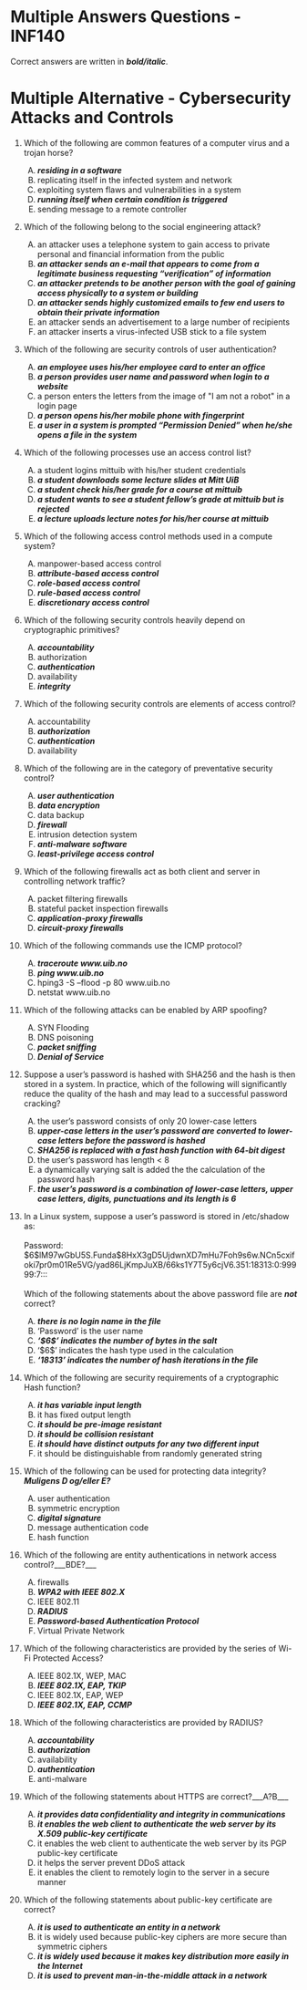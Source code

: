 # Multiple Answers Questions - INF140

Correct answers are written in ***bold/italic***.

<!DOCTYPE html>
<html>
<body>
<div class="content">
  <h1>Multiple Alternative - Cybersecurity Attacks and Controls</h1>
  <p><ol>
    <li>Which of the following are common features of a computer virus and a trojan horse?
      <p><ol Type="A">
        <li><b><i>residing in a software</i></b></li>
        <li>replicating itself in the infected system and network</li>
        <li>exploiting system flaws and vulnerabilities in a system</li>
        <li><b><i>running itself when certain condition is triggered</i></b></li>
        <li>sending message to a remote controller</li>
      </ol></p>
    </li>
    <li>Which of the following belong to the social engineering attack?
      <p><ol Type="A">
        <li>an attacker uses a telephone system to gain access to private personal and financial information from the
          public</li>
        <li><b><i>an attacker sends an e-mail that appears to come from a legitimate business requesting “verification” of
          information</i></b></li>
        <li><b><i>an attacker pretends to be another person with the goal of gaining access physically to a system or building
        </i></b></li>
        <li><b><i>an attacker sends highly customized emails to few end users to obtain their private information</i></b></li>
        <li>an attacker sends an advertisement to a large number of recipients</li>
        <li>an attacker inserts a virus-infected USB stick to a file system</li>
      </ol></p>
    </li>
    <li>Which of the following are security controls of user authentication?
      <p><ol Type="A">
        <li><b><i>an employee uses his/her employee card to enter an office</i></b></li>
        <li><b><i>a person provides user name and password when login to a website</i></b></li>
        <li>a person enters the letters from the image of "I am not a robot" in a login page</li>
        <li><b><i>a person opens his/her mobile phone with fingerprint</i></b></li>
        <li><b><i>a user in a system is prompted “Permission Denied” when he/she opens a file in the system</i></b></li>
      </ol></p>
    </li>
    <li>Which of the following processes use an access control list?
      <p><ol Type="A">
        <li>a student logins mittuib with his/her student credentials</li>
        <li><b><i>a student downloads some lecture slides at Mitt UiB</b></i></li>
        <li><b><i>a student check his/her grade for a course at mittuib</b></i></li>
        <li><b><i>a student wants to see a student fellow’s grade at mittuib but is rejected</b></i></li>
        <li><b><i>a lecture uploads lecture notes for his/her course at mittuib</b></i></li>
      </ol></p>
    </li>
    <li>Which of the following access control methods used in a compute system?
      <p><ol Type="A">
        <li>manpower-based access control</li>
        <li><b><i>attribute-based access control</i></b></li>
        <li><b><i>role-based access control</i></b></li>
        <li><b><i>rule-based access control</i></b></li>
        <li><b><i>discretionary access control</i></b></li>
      </ol></p>
    </li>
    <li>Which of the following security controls heavily depend on cryptographic primitives?
      <p><ol Type="A">
        <li><b><i>accountability</i></b></li>
        <li>authorization</li>
        <li><b><i>authentication</i></b></li>
        <li>availability</li>
        <li><b><i>integrity</i></b></li>
      </ol></p>
    </li>
    <li>Which of the following security controls are elements of access control?
      <p><ol Type="A">
        <li>accountability</li>
        <li><b><i>authorization</i></b></li>
        <li><b><i>authentication</i></b></li>
        <li>availability</li>
      </ol></p>
    </li>
    <li>Which of the following are in the category of preventative security control?
      <p><ol Type="A">
        <li><b><i>user authentication</i></b></li>
        <li><b><i>data encryption</i></b></li>
        <li>data backup</li>
        <li><b><i>firewall</i></b></li>
        <li>intrusion detection system</li>
        <li><b><i>anti-malware software</i></b></li>
        <li><b><i>least-privilege access control</i></b></li>
      </ol></p>
    </li>
    <li>Which of the following firewalls act as both client and server in controlling network traffic?
      <p><ol Type="A">
        <li>packet filtering firewalls</li>
        <li>stateful packet inspection firewalls</li>
        <li><b><i>application-proxy firewalls</i></b></i>
        <li><b><i>circuit-proxy firewalls</i></b></i>
      </ol></p>
    </li>
    <li>Which of the following commands use the ICMP protocol?
      <p><ol Type="A">
        <li><b><i>traceroute www.uib.no</i></b></li>
        <li><b><i>ping www.uib.no</i></b></li>
        <li>hping3 -S –flood -p 80 www.uib.no</li>
        <li>netstat www.uib.no</li>
      </ol></p>
    </li>
    <li>Which of the following attacks can be enabled by ARP spoofing?
      <p><ol Type="A">
        <li>SYN Flooding</li>
        <li>DNS poisoning</li>
        <li><b><i>packet sniffing</i></b></li>
        <li><b><i>Denial of Service</i></b></li>
      </ol></p>
    </li>
    <li>Suppose a user’s password is hashed with SHA256 and the hash is then stored in a system. In practice, which of the following will significantly reduce the quality of the hash and may lead to a successful password cracking?
      <p><ol Type="A">
        <li>the user’s password consists of only 20 lower-case letters</li>
        <li><b><i>upper-case letters in the user’s password are converted to lower-case letters before the password is hashed
        </i></b></li>
        <li><b><i>SHA256 is replaced with a fast hash function with 64-bit digest</i></b></li>
        <li>the user’s password has length &lt; 8</li>
        <li>a dynamically varying salt is added the the calculation of the password hash</li>
        <li><b><i>the user’s password is a combination of lower-case letters, upper case letters, digits, punctuations and its
          length is 6</i></b></li>
      </ol></p>
    </li>
    <li>In a Linux system, suppose a user’s password is stored in /etc/shadow as:<br/><br/>
      Password:<br/>$6$lM97wGbU5S.Funda$8HxX3gD5UjdwnXD7mHu7Foh9s6w.NCn5cxifoki7pr0m01Re5VG/yad86LjKmpJuXB/66ks1Y7T5y6cjV6.351:18313:0:99999:7:::<br/><br/>
      Which of the following statements about the above password file are <b><i>not</i></b> correct?
      <p><ol Type="A">
        <li><b><i>there is no login name in the file</i></b></li>
        <li>‘Password’ is the user name</li>
        <li><b><i>‘$6$’ indicates the number of bytes in the salt</i></b></li>
        <li>‘$6$’ indicates the hash type used in the calculation</li>
        <li><b><i>‘18313’ indicates the number of hash iterations in the file</i></b></li>
      </ol></p>
    </li>
    <li>Which of the following are security requirements of a cryptographic Hash function?
      <p><ol Type="A">
        <li><b><i>it has variable input length</i></b></li>
        <li>it has fixed output length</li>
        <li><b><i>it should be pre-image resistant</i></b></li>
        <li><b><i>it should be collision resistant</i></b></li>
        <li><b><i>it should have distinct outputs for any two different input</i></b></li>
        <li>it should be distinguishable from randomly generated string</li>
      </ol></p>
    </li>
    <li>Which of the following can be used for protecting data integrity? <b><i>Muligens D og/eller E?</i></b>
      <p><ol Type="A">
        <li>user authentication</li>
        <li>symmetric encryption</li>
        <li><b><i>digital signature</i></b></li>
        <li>message authentication code</li>
        <li>hash function</li>
      </ol></p>
    </li>
    <li>Which of the following are entity authentications in network access control?___BDE?___
      <p><ol Type="A">
        <li>firewalls</li>
        <li><b><i>WPA2 with IEEE 802.X</i></b></li>
        <li>IEEE 802.11</li>
        <li><b><i>RADIUS</i></b></li>
        <li><b><i>Password-based Authentication Protocol</i></b></li>
        <li>Virtual Private Network</li>
      </ol></p>
    </li>
    <li>Which of the following characteristics are provided by the series of Wi-Fi Protected Access?
      <p><ol Type="A">
        <li>IEEE 802.1X, WEP, MAC</li>
        <li><b><i>IEEE 802.1X, EAP, TKIP</i></b></li>
        <li>IEEE 802.1X, EAP, WEP</li>
        <li><b><i>IEEE 802.1X, EAP, CCMP</i></b></li>
      </ol></p>
    </li>
    <li>Which of the following characteristics are provided by RADIUS?
      <p><ol Type="A">
        <li><b><i>accountability</i></b></li>
        <li><b><i>authorization</i></b></li>
        <li>availability</li>
        <li><b><i>authentication</i></b></li>
        <li>anti-malware</li>
      </ol></p>
    </li>
    <li>Which of the following statements about HTTPS are correct?___A?B___
      <p><ol Type="A">
        <li><b><i>it provides data confidentiality and integrity in communications</i></b></li>
        <li><b><i>it enables the web client to authenticate the web server by its X.509 public-key certificate</i></b></li>
        <li>it enables the web client to authenticate the web server by its PGP public-key certificate</li>
        <li>it helps the server prevent DDoS attack</li>
        <li>it enables the client to remotely login to the server in a secure manner</li>
      </ol></p>
    </li>
    <li>Which of the following statements about public-key certificate are correct?
      <p><ol Type="A">
        <li><b><i>it is used to authenticate an entity in a network</i></b></i>
        <li>it is widely used because public-key ciphers are more secure than symmetric ciphers</li>
        <li><b><i>it is widely used because it makes key distribution more easily in the Internet</i></b></li>
        <li><b><i>it is used to prevent man-in-the-middle attack in a network</i></b></li>
      </ol></p>
    </li>
  </ol></p>
  </div>
</body>
</html>